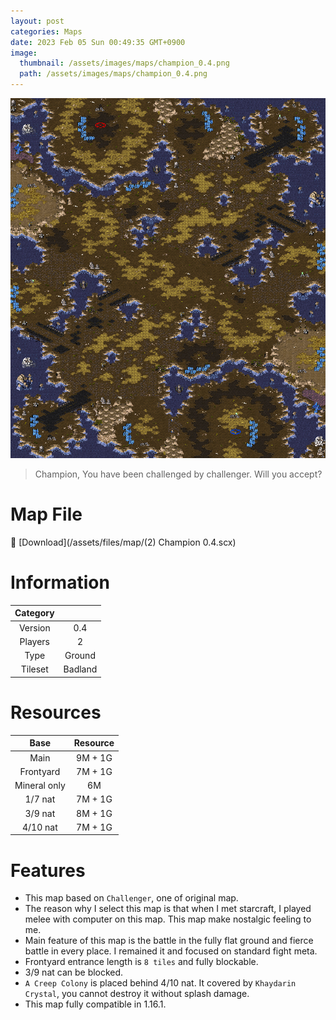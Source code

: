 ```yaml
---
layout: post
categories: Maps
date: 2023 Feb 05 Sun 00:49:35 GMT+0900
image:
  thumbnail: /assets/images/maps/champion_0.4.png
  path: /assets/images/maps/champion_0.4.png
---
```


![Champion 0.4](/assets/images/maps/champion_0.4.png)

> Champion, You have been challenged by challenger. Will you accept?

# Map File

:link: [Download](/assets/files/map/(2) Champion 0.4.scx)

# Information

| Category |         |
| :------: | :-----: |
| Version  |   0.4   |
| Players  |    2    |
|   Type   | Ground  |
| Tileset  | Badland |

# Resources

|     Base     | Resource |
| :----------: | :------: |
|     Main     | 9M + 1G  |
|  Frontyard   | 7M + 1G  |
| Mineral only |    6M    |
|   1/7 nat    | 7M + 1G  |
|   3/9 nat    | 8M + 1G  |
|   4/10 nat   | 7M + 1G  |

# Features

- This map based on `Challenger`, one of original map.
- The reason why I select this map is that when I met starcraft, I played melee with computer on this map. This map make nostalgic feeling to me.
- Main feature of this map is the battle in the fully flat ground and fierce battle in every place.
  I remained it and focused on standard fight meta.
- Frontyard entrance length is `8 tiles` and fully blockable.
- 3/9 nat can be blocked.
- `A Creep Colony` is placed behind 4/10 nat. It covered by `Khaydarin Crystal`, you cannot destroy it without splash damage.
- This map fully compatible in 1.16.1.
